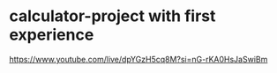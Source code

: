 # calculator-project with first experience
https://www.youtube.com/live/dpYGzH5cq8M?si=nG-rKA0HsJaSwiBm
